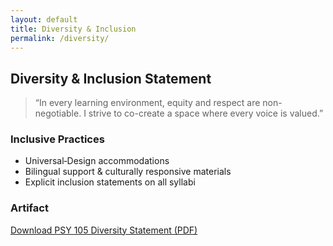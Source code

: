 ```yaml
---
layout: default
title: Diversity & Inclusion
permalink: /diversity/
---
```


## Diversity & Inclusion Statement

> “In every learning environment, equity and respect are non-negotiable. I strive to co-create a space where every voice is valued.”

### Inclusive Practices  
- Universal‐Design accommodations  
- Bilingual support & culturally responsive materials  
- Explicit inclusion statements on all syllabi

### Artifact  
<a href="/assets/PSY105_Diversity_Statement.pdf"
   target="_blank"
   rel="noopener"
   aria-label="Download Diversity Statement">
  Download PSY 105 Diversity Statement (PDF)
</a>
